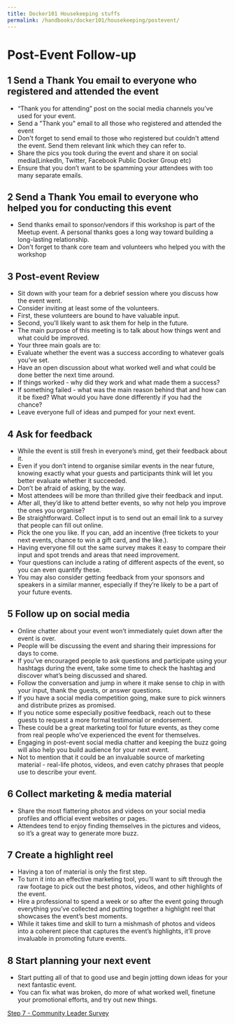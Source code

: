 ```yaml
---
title: Docker101 Housekeeping stuffs
permalink: /handbooks/docker101/housekeeping/postevent/
---
```


# Post-Event Follow-up

## 1  Send a Thank You email to everyone who registered and attended the event

- “Thank you for attending” post on the social media channels you’ve used for your event.
-  Send a "Thank you" email to all those who registered and attended the event
- Don't forget to send email to those who registered but couldn't attend the event. Send them relevant link which they can refer to.
- Share the pics you took during the event and share it on social media(LinkedIn, Twitter, Facebook Public Docker Group etc)
- Ensure that you don’t want to be spamming your attendees with too many separate emails.

## 2 Send a Thank You email to everyone who helped you for conducting this event

- Send thanks email to sponsor/vendors if this workshop is part of the Meetup event. A personal thanks goes a long way toward building a long-lasting relationship.
- Don't forget to thank core team and volunteers who helped you with the workshop

## 3 Post-event Review

- Sit down with your team for a debrief session where you discuss how the event went. 
- Consider inviting at least some of the volunteers. 
- First, these volunteers are bound to have valuable input. 
- Second, you’ll likely want to ask them for help in the future.
- The main purpose of this meeting is to talk about how things went and what could be improved. 
- Your three main goals are to:
- Evaluate whether the event was a success according to whatever goals you’ve set.
- Have an open discussion about what worked well and what could be done better the next time around. 
- If things worked - why did they work and what made them a success? 
- If something failed - what was the main reason behind that and how can it be fixed? What would you have done differently if you had the chance?
- Leave everyone full of ideas and pumped for your next event.


## 4 Ask for feedback

- While the event is still fresh in everyone’s mind, get their feedback about it. 
- Even if you don’t intend to organise similar events in the near future, knowing exactly what your guests and participants think will let you better evaluate whether it succeeded. 
- Don’t be afraid of asking, by the way. 
- Most attendees will be more than thrilled give their feedback and input. 
- After all, they’d like to attend better events, so why not help you improve the ones you organise?
- Be straightforward. Collect input is to send out an email link to a survey that people can fill out online.
- Pick the one you like. If you can, add an incentive (free tickets to your next events, chance to win a gift card, and the like.).
- Having everyone fill out the same survey makes it easy to compare their input and spot trends and areas that need improvement. 
- Your questions can include a rating of different aspects of the event, so you can even quantify these.
- You may also consider getting feedback from your sponsors and speakers in a similar manner, especially if they’re likely to be a part of your future events.

## 5  Follow up on social media

- Online chatter about your event won’t immediately quiet down after the event is over. 
- People will be discussing the event and sharing their impressions for days to come. 
- If you’ve encouraged people to ask questions and participate using your hashtags during the event, take some time to check the hashtag and discover what’s being discussed and shared.
- Follow the conversation and jump in where it make sense to chip in with your input, thank the guests, or answer questions. 
- If you have a social media competition going, make sure to pick winners and distribute prizes as promised. 
- If you notice some especially positive feedback, reach out to these guests to request a more formal testimonial or endorsement. 
- These could be a great marketing tool for future events, as they come from real people who’ve experienced the event for themselves.
- Engaging in post-event social media chatter and keeping the buzz going will also help you build audience for your next event. 
- Not to mention that it could be an invaluable source of marketing material - real-life photos, videos, and even catchy phrases that people use to describe your event.

## 6  Collect marketing & media material

-  Share the most flattering photos and videos on your social media profiles and official event websites or pages. 
- Attendees tend to enjoy finding themselves in the pictures and videos, so it’s a great way to generate more buzz.

## 7 Create a highlight reel

- Having a ton of material is only the first step. 
- To turn it into an effective marketing tool, you’ll want to sift through the raw footage to pick out the best photos, videos, and other highlights of the event.
- Hire a professional to spend a week or so after the event going through everything you’ve collected and putting together a highlight reel that showcases the event’s best moments.
- While it takes time and skill to turn a mishmash of photos and videos into a coherent piece that captures the event’s highlights, it’ll prove invaluable in promoting future events.

## 8 Start planning your next event

- Start putting all of that to good use and begin jotting down ideas for your next fantastic event. 
- You can fix what was broken, do more of what worked well, finetune your promotional efforts, and try out new things.

[Step 7 - Community Leader Survey](../clsurvey/)
